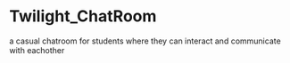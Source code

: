 # Twilight_ChatRoom

a casual chatroom for students where they can interact and communicate with eachother
